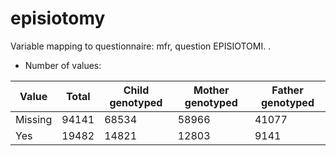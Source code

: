 # episiotomy
Variable mapping to questionnaire: mfr, question EPISIOTOMI.
.
- Number of values:

| Value | Total | Child genotyped | Mother genotyped | Father genotyped |
| ----- | ----- | --------------- | ---------------- | ---------------- |
| Missing | 94141 | 68534 | 58966 | 41077 |
| Yes | 19482 | 14821 | 12803 |9141 |




